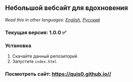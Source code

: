 ## Небольшой вебсайт для вдохновения

*Read this in other languages: [English](README.md), [Русский](README.ru.md)*

### Текущая версия: 1.0.0 :white_check_mark:

### Установка
1.  Скачайте данный репозиторий
2.  Запустите `index.html` 

### Посмотреть сайт: https://quis0.github.io//

